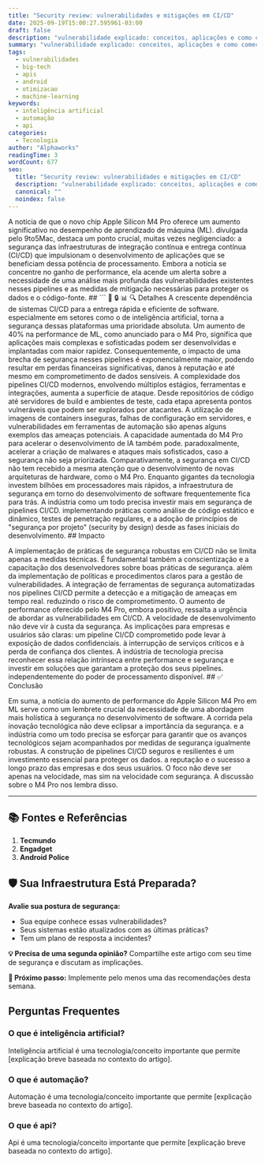 ```yaml
---
title: "Security review: vulnerabilidades e mitigações em CI/CD"
date: 2025-09-19T15:00:27.595961-03:00
draft: false
description: "vulnerabilidade explicado: conceitos, aplicações e como começar. Guia prático para iniciantes e profissionais. Leia mais sobre vulnerabilidade e suas aplicações práticas."
summary: "vulnerabilidade explicado: conceitos, aplicações e como começar. Guia prático para iniciantes e profissionais. Leia mais sobre vulnerabilidade e suas aplicações práticas."
tags:
  - vulnerabilidades
  - big-tech
  - apis
  - android
  - otimizacao
  - machine-learning
keywords:
  - inteligência artificial
  - automação
  - api
categories:
  - Tecnologia
author: "Alphaworks"
readingTime: 3
wordCount: 677
seo:
  title: "Security review: vulnerabilidades e mitigações em CI/CD"
  description: "vulnerabilidade explicado: conceitos, aplicações e como começar. Guia prático para iniciantes e profissionais. Leia mais sobre vulnerabilidade e suas aplicações práticas."
  canonical: ""
  noindex: false
---
```


A notícia de que o novo chip Apple Silicon M4 Pro oferece um aumento significativo no desempenho de aprendizado de máquina (ML). divulgada pelo 9to5Mac, destaca um ponto crucial, muitas vezes negligenciado: a segurança das infraestruturas de integração contínua e entrega contínua (CI/CD) que impulsionam o desenvolvimento de aplicações que se beneficiam dessa potência de processamento. Embora a notícia se concentre no ganho de performance, ela acende um alerta sobre a necessidade de uma análise mais profunda das vulnerabilidades existentes nesses pipelines e as medidas de mitigação necessárias para proteger os dados e o código-fonte. ## ``` 📝 🔒 📊 🔍 Detalhes A crescente dependência de sistemas CI/CD para a entrega rápida e eficiente de software. especialmente em setores como o de inteligência artificial, torna a segurança dessas plataformas uma prioridade absoluta. Um aumento de 40% na performance de ML, como anunciado para o M4 Pro, significa que aplicações mais complexas e sofisticadas podem ser desenvolvidas e implantadas com maior rapidez. Consequentemente, o impacto de uma brecha de segurança nesses pipelines é exponencialmente maior, podendo resultar em perdas financeiras significativas, danos à reputação e até mesmo em comprometimento de dados sensíveis. A complexidade dos pipelines CI/CD modernos, envolvendo múltiplos estágios, ferramentas e integrações, aumenta a superfície de ataque. Desde repositórios de código até servidores de build e ambientes de teste, cada etapa apresenta pontos vulneráveis que podem ser explorados por atacantes. A utilização de imagens de containers inseguras, falhas de configuração em servidores, e vulnerabilidades em ferramentas de automação são apenas alguns exemplos das ameaças potenciais. A capacidade aumentada do M4 Pro para acelerar o desenvolvimento de IA também pode. paradoxalmente, acelerar a criação de malwares e ataques mais sofisticados, caso a segurança não seja priorizada. Comparativamente, a segurança em CI/CD não tem recebido a mesma atenção que o desenvolvimento de novas arquiteturas de hardware, como o M4 Pro. Enquanto gigantes da tecnologia investem bilhões em processadores mais rápidos, a infraestrutura de segurança em torno do desenvolvimento de software frequentemente fica para trás. A indústria como um todo precisa investir mais em segurança de pipelines CI/CD. implementando práticas como análise de código estático e dinâmico, testes de penetração regulares, e a adoção de princípios de "segurança por projeto" (security by design) desde as fases iniciais do desenvolvimento. ## Impacto

A implementação de práticas de segurança robustas em CI/CD não se limita apenas a medidas técnicas. É fundamental também a conscientização e a capacitação dos desenvolvedores sobre boas práticas de segurança. além da implementação de políticas e procedimentos claros para a gestão de vulnerabilidades. A integração de ferramentas de segurança automatizadas nos pipelines CI/CD permite a detecção e a mitigação de ameaças em tempo real. reduzindo o risco de comprometimento. O aumento de performance oferecido pelo M4 Pro, embora positivo, ressalta a urgência de abordar as vulnerabilidades em CI/CD. A velocidade de desenvolvimento não deve vir à custa da segurança. As implicações para empresas e usuários são claras: um pipeline CI/CD comprometido pode levar à exposição de dados confidenciais. à interrupção de serviços críticos e à perda de confiança dos clientes. A indústria de tecnologia precisa reconhecer essa relação intrínseca entre performance e segurança e investir em soluções que garantam a proteção dos seus pipelines. independentemente do poder de processamento disponível. ## ✅ Conclusão

Em suma, a notícia do aumento de performance do Apple Silicon M4 Pro em ML serve como um lembrete crucial da necessidade de uma abordagem mais holística à segurança no desenvolvimento de software. A corrida pela inovação tecnológica não deve eclipsar a importância da segurança. e a indústria como um todo precisa se esforçar para garantir que os avanços tecnológicos sejam acompanhados por medidas de segurança igualmente robustas. A construção de pipelines CI/CD seguros e resilientes é um investimento essencial para proteger os dados. a reputação e o sucesso a longo prazo das empresas e dos seus usuários. O foco não deve ser apenas na velocidade, mas sim na velocidade com segurança. A discussão sobre o M4 Pro nos lembra disso.

---

## 📚 Fontes e Referências

1. **Tecmundo**
2. **Engadget**
3. **Android Police**

## 🛡️ Sua Infraestrutura Está Preparada?

**Avalie sua postura de segurança:**
- Sua equipe conhece essas vulnerabilidades?
- Seus sistemas estão atualizados com as últimas práticas?
- Tem um plano de resposta a incidentes?

**💡 Precisa de uma segunda opinião?** 
Compartilhe este artigo com seu time de segurança e discutam as implicações.

**🚀 Próximo passo:** Implemente pelo menos uma das recomendações desta semana.


## Perguntas Frequentes

### O que é inteligência artificial?

Inteligência artificial é uma tecnologia/conceito importante que permite [explicação breve baseada no contexto do artigo].

### O que é automação?

Automação é uma tecnologia/conceito importante que permite [explicação breve baseada no contexto do artigo].

### O que é api?

Api é uma tecnologia/conceito importante que permite [explicação breve baseada no contexto do artigo].

